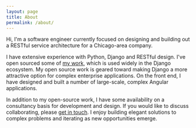 ```yaml
---
layout: page
title: About
permalink: /about/
---
```


Hi, I'm a software engineer currently focused on designing and building out a RESTful service architecture for a Chicago-area company.

I have extensive experience with Python, Django and RESTful design. I've open sourced some of <a href="{{ site.baseurl }}/projects">my work</a>, which is used widely in the Django ecosystem. My open source work is geared toward making Django a more attractive option for complex enterprise applications. On the front end, I have designed and built a number of large-scale, complex Angular applications.

In addition to my open-source work, I have some availability on a consultancy basis for development and design. If you would like to discuss collaborating, please <a href="mailto:robertgsinger@gmail.com">get in touch</a>. I enjoy building elegant solutions to complex problems and iterating as new opportunities emerge.
